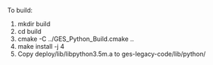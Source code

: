 To build:

1) mkdir build
2) cd build
3) cmake -C ../GES_Python_Build.cmake ..
4) make install -j 4
5) Copy deploy/lib/libpython3.5m.a to ges-legacy-code/lib/python/

